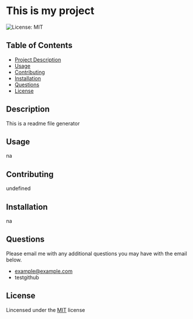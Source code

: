
  # This is my project 
  ![License: MIT](https://img.shields.io/badge/License-MIT-yellow.svg)

  ## Table of Contents
  - [Project Description](#Description)
  - [Usage](#Usage)
  - [Contributing](#Contributing)
  - [Installation](#Installation)
  - [Questions](#Questions)
  - [License](#License)

  ## Description
  This is a readme file generator

  ## Usage
  na

  ## Contributing
  undefined

  ## Installation
  na

  ## Questions
  Please email me with any additional questions you may have with the email below. 
  - example@example.com
  - testgithub

  ## License
  Lincensed under the [MIT](https://opensource.org/licenses/MIT) license
  